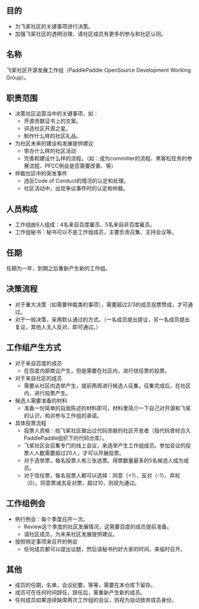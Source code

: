 ## 目的
* 为飞桨社区的关键事项进行决策。
* 加强飞桨社区的透明治理，请社区成员有更多的参与和社区认同。

## 名称
飞桨社区开源发展工作组（PaddlePaddle OpenSource Development Working Group）。

## 职责范围
* 决策社区运营当中的关键事项，如：
  * 开源贡献证书上的文案。
  * 评选社区开源之星。
  * 制作什么样的社区礼品。
* 为社区未来的建设和发展提供建议
  * 举办什么样的社区活动
  * 完善和建设什么样的流程。（如：成为committer的流程、黑客松任务的参赛流程、PFCC例会是否需要改善、等）
* 仲裁社区中的突发事件
  * 违反Code of Conduct的情况的认定和处理。
  * 社区活动中，出现争议事件时的认定和仲裁。

## 人员构成
* 工作组由9人组成：4名来自百度雇员、5名来自非百度雇员。
* 工作组秘书：秘书可以不是工作组成员，主要负责召集、主持会议等。

## 任期
任期为一年，到期之后重新产生新的工作组。

## 决策流程
* 对于重大决策（如需要仲裁类的事项），需要超过2/3的成员投票赞成，才可通过。
* 对于一般决策，采用默认通过的方式。（一名成员提出提议，另一名成员提出复议，其他人无人反对，即可通过。）

## 工作组产生方式
* 对于来自百度的成员
  * 在百度内部商议产生，但是需要在社区内，进行信任票的投票。
* 对于来自社区的成员
  * 需要从社区内选举产生，提前两周进行候选人征集，征集完成后，在社区内，进行投票产生。
* 候选人需要准备的材料
  * 准备一份简单的自我陈述的材料即可，材料里简介一下自己对开源和飞桨的认识，和对参与工作组的承诺。
* 具体投票流程
  * 投票人资格：给飞桨社区做出过代码贡献的社区开发者（指代码曾经合入PaddlePaddle组织下的代码仓库）。
  * 飞桨社区会召集专门的线上会议，来选举产生工作组成员。参加会议的投票人人数需要超过20人，才可以开展投票。
  * 对于选举票，每名投票人有三张选票。得票数量最多的5名候选人成为成员。
  * 对于信任票，每名投票人都可以选择：同意（+1）、反对（-1）、弃权（0）。同意票减去反对票，超过10，则视为通过。

## 工作组例会
* 例行例会：每个季度召开一次。
  * Review这个季度的社区发展情况，这需要百度的成员提前准备。
  * 请社区成员，为未来社区发展提供建议。
* 按照特定事项来召开的例会
  * 任何成员都可以提出议题，然后请秘书约好大家的时间，来临时召开。

## 其他
* 成员的任期，名单，会议纪要，等等，需要在本仓库下留存。
* 成员可在任何时间辞任，辞任后，需重新产生新的成员。
* 任何成员如果连续缺席两次工作组的会议，则视为自动放弃成员身份。